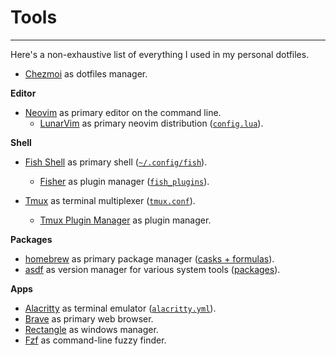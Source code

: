 # Tools
---

Here's a non-exhaustive list of everything I used in my personal dotfiles.

- [Chezmoi](https://www.chezmoi.io) as dotfiles manager.

**Editor**

- [Neovim](https://neovim.io) as primary editor on the command line.
    - [LunarVim](https://www.lunarvim.org) as primary neovim distribution
    ([`config.lua`](https://github.com/shmileee/dotfiles/blob/master/config/private_dot_config/private_lvim/config.lua)).

**Shell**

- [Fish Shell](https://fishshell.com) as primary shell ([`~/.config/fish`](https://github.com/shmileee/dotfiles/tree/master/config/private_dot_config/private_fish)).
    - [Fisher](https://github.com/jorgebucaran/fisher) as plugin manager
      ([`fish_plugins`](https://github.com/shmileee/dotfiles/blob/master/config/private_dot_config/private_fish/private_fish_plugins)).

- [Tmux](https://github.com/tmux/tmux) as terminal multiplexer ([`tmux.conf`](https://github.com/shmileee/dotfiles/blob/master/config/private_dot_config/private_tmux/tmux.conf)).
    - [Tmux Plugin Manager](https://github.com/tmux-plugins/tpm) as plugin manager.

**Packages**

- [homebrew](https://brew.sh/) as primary package manager ([casks +
  formulas](https://github.com/shmileee/dotfiles/blob/master/scripts/common/ansible/config.yaml#L10)).
- [asdf](https://asdf-vm.com) as version manager for various system tools
  ([packages](https://github.com/shmileee/dotfiles/blob/master/scripts/common/ansible/config.yaml#L108)).

**Apps**

- [Alacritty](https://alacritty.org) as terminal emulator ([`alacritty.yml`](https://github.com/shmileee/dotfiles/blob/master/config/private_dot_config/private_alacritty/alacritty.yml.tmpl)).
- [Brave](https://brave.com) as primary web browser.
- [Rectangle](https://rectangleapp.com) as windows manager.
- [Fzf](https://github.com/junegunn/fzf) as command-line fuzzy finder.
